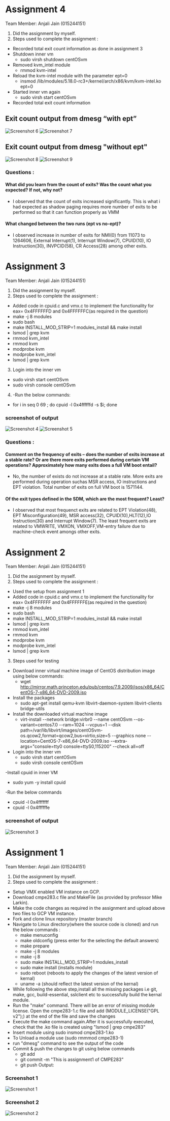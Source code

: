 Assignment 4
=============
Team Member: Anjali Jain (015244151)

1. Did the assignment by myself.
2. Steps used to complete the assignment :
- Recorded total exit count information as done in assignment 3
- Shutdown inner vm
  - sudo virsh shutdown centOSvm
- Removed kvm_intel module
  - rmmod kvm-intel
- Reload the kvm-intel module with the parameter ept=0 
  - insmod  /lib/modules/5.18.0-rc3+/kernel/arch/x86/kvm/kvm-intel.ko ept=0
- Started inner vm again
  - sudo virsh start centOSvm
- Recorded total exit count information

## Exit count output from dmesg “with ept”
 ![Screenshot 6](cmpe283/output-4-withept-2.png)
 ![Screenshot 7](cmpe283/output-4-withept-1.png)

## Exit count output from dmesg "without ept"
 ![Screenshot 8](cmpe283/output-4-withoutept-1.png)
 ![Screenshot 9](cmpe283/output-4-withoutept-2.png)
 
### Questions :

#### What did you learn from the count of exits? Was the count what you expected? If not, why not?
- I observed that the count of exits increased significantly. This is what i had expected as shadow paging requires more number of exits to be performed so that it can function properly as VMM

#### What changed between the two runs (ept vs no-ept)?
- I observed increase in number of exits for NMI(0) from 11073 to 1264606, External Interrupt(1), Interrupt Window(7), CPUID(10), IO Instruction(30), INVPCID(58), CR Access(28) among other exits. 

Assignment 3
=============
Team Member: Anjali Jain (015244151)

1. Did the assignment by myself.
2. Steps used to complete the assignment :
- Added code in cpuid.c and vmx.c to implement the functionality for eax= 0x4FFFFFFD and 0x4FFFFFFC(as required in the question)
- make -j 8 modules
- sudo bash
- make INSTALL_MOD_STRIP=1 modules_install && make install
- lsmod | grep kvm
- rmmod kvm_intel
- rmmod kvm
- modprobe kvm
- modprobe kvm_intel
- lsmod | grep kvm

3. Login into the inner vm
  - sudo virsh start centOSvm
  - sudo virsh console centOSvm

4. -Run the below commands:
  -  for i in seq 0 69 ; do cpuid -l 0x4ffffffd -s $i; done
  ### screenshot of output 
  ![Screenshot 4](cmpe283/output3-4.png)
  ![Screenshot 5](cmpe283/output3-1.png)
  
### Questions : 
#### Comment on the frequency of exits – does the number of exits increase at a stable rate? Or are there more exits performed during certain VM operations? Approximately how many exits does a full VM boot entail?

- No, the number of exists do not increase at a stable rate. More exits are performed during operation suchas MSR access, IO instructions and EPT violation. Total number of exits on full VM boot is 1571144.


#### Of the exit types defined in the SDM, which are the most frequent? Least?
- I observed that most frequenct exits are related to EPT Violation(48), EPT Misconfiguration(49), MSR access(32), CPUID(10),HLT(12),IO Instruction(30) and Interrupt Window(7). The least frequent exits are related to VMWRITE, VMXON, VMXOFF,VM-entry failure due to machine-check event amongs other exits.


Assignment 2
=============

Team Member: Anjali Jain (015244151)

1. Did the assignment by myself.
2. Steps used to complete the assignment :
- Used the setup from assignment 1
- Added code in cpuid.c and vmx.c to implement the functionality for eax= 0x4FFFFFFF and 0x4FFFFFFE(as required in the question)
- make -j 8 modules
- sudo bash
- make INSTALL_MOD_STRIP=1 modules_install && make install
- lsmod | grep kvm
- rmmod kvm_intel
- rmmod kvm
- modprobe kvm
- modprobe kvm_intel
- lsmod | grep kvm
3. Steps used for testing
- Download inner virtual machine  image of CentOS distribution image using below commands:
  - wget http://mirror.math.princeton.edu/pub/centos/7.9.2009/isos/x86_64/CentOS-7-x86_64-DVD-2009.iso
- Install the packages
  - sudo apt-get install qemu-kvm libvirt-daemon-system libvirt-clients bridge-utils
- Install the downloaded virtual machine image
  - virt-install  --network bridge:virbr0 --name centOSvm --os-variant=centos7.0 --ram=1024 --vcpus=1 --disk path=/var/lib/libvirt/images/centOSvm-os.qcow2,format=qcow2,bus=virtio,size=5 --graphics none  --location=CentOS-7-x86_64-DVD-2009.iso --extra-args="console=tty0 console=ttyS0,115200"  --check all=off
- Login into the inner vm
  - sudo virsh start centOSvm
  - sudo virsh console centOSvm

-Install cpuid in inner VM
  - sudo yum -y install cpuid

-Run the below commands
  - cpuid -l 0x4fffffff 
  - cpuid -l 0x4ffffffe
  ### screenshot of output 
  ![Screenshot 3](cmpe283/assignment2-output.png)
  
Assignment 1
=============

Team Member: Anjali Jain (015244151)

1. Did the assignment by myself.
2. Steps used to complete the assignment :
- Setup VMX enabled VM instance on GCP.
- Download cmpe283.c file and MakeFile (as provided by professor Mike Larkin).
- Make the code changes as required in the assignment and upload above two files to GCP VM instance.
- Fork and clone linux repository (master branch)
- Navigate to Linux directory(where the source code is cloned) and run the below commands :
  - make menuconfig
  - make oldconfig (press enter for the selecting the default answers)
  - make prepare
  - make -j 8 modules
  - make -j 8 
  - sudo make INSTALL_MOD_STRIP=1 modules_install
  - sudo make install (installs module)
  - sudo reboot (reboots to apply the changes of the latest version of kernal)
  - uname -a (should reflect the latest version of the kernal)
- While following the above step,install all the missing packages i.e git, make, gcc, build-essential, sslclient etc to successfully build the kernal module.
- Run the "make" command. There will be an error of missing module license. Open the cmpe283-1.c file and add (MODULE_LICENSE("GPL v2");) at the end of the file and save the changes
- Execute the make command again.After it is successfully executed, check that the .ko file is created using "lsmod | grep cmpe283"
- Insert module using sudo insmod cmpe283-1.ko
- To Unload a module use (sudo rmmmod cmpe283-1)
- run "dmesg" command to see the output of the code
- Commit & push the changes to git using below commands
  - git add
  - git commit -m "This is assignment1 of CMPE283"
  - git push
Output:
### Screenshot 1
![Screenshot 1](cmpe283/output-1.png)
### Screenshot 2
![Screenshot 2](cmpe283/output-2.png)
